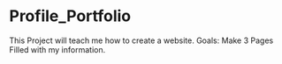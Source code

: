 # Profile_Portfolio
This Project will teach me how to create a website.
Goals:
Make 3 Pages
Filled with my information.
